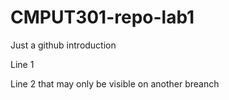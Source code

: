 # CMPUT301-repo-lab1
Just a github introduction

Line 1

Line 2 that may only be visible on another breanch
